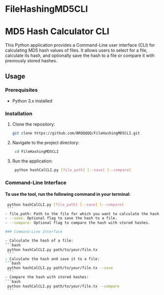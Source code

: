 # FileHashingMD5CLI
# MD5 Hash Calculator CLI

This Python application provides a Command-Line user interface (CLI) for calculating MD5 hash values of files. It allows users to select for a file, calculate its hash, and optionally save the hash to a file or compare it with previously stored hashes.

## Usage
### Prerequisites

- Python 3.x installed

### Installation

1. Clone the repository:

   ```bash
   git clone https://github.com/BRQQQQQ/FileHashingMD5CLI.git
2. Navigate to the project directory:
   ```bash
    cd FileHashingMD5CLI
    ```
3. Run the application:
   ```bash
    python hashCalCLI.py [file_path] [--save] [--compare]
    ```
### Command-Line Interface
#### To use the tool, run the following command in your terminal:
   ```bash
    python hashCalCLI.py [file_path] [--save] [--compare]
    ```
 - file_path: Path to the file for which you want to calculate the hash.
 - --save: Optional flag to save the hash to a file.
 - --compare: Optional flag to compare the hash with stored hashes.

### Command-Line Interface

- Calculate the hash of a file:
   ```bash
    python hashCalCLI.py path/to/your/file.tx
    ```
- Calculate the hash and save it to a file:
   ```bash
    python hashCalCLI.py path/to/your/file.tx --save
    ```
- Compare the hash with stored hashes:
   ```bash
    python hashCalCLI.py path/to/your/file.tx --compare
    ```
